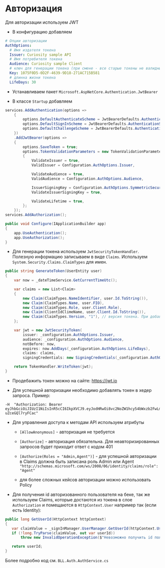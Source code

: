 # Авторизация
Для авторизации используем JWT

- В конфигурацию добавляем
```yaml
# Опции авторизации
AuthOptions:
  # Имя издателя токена
  Issuer: Curiosity sample API
  # Имя потребителя токена
  Audience: Curiosity sample Client
  # ключ для генерации токена (при смене - все старые токены не валидны)
  Key: 1075F0D5-0D2F-4639-9D18-271AC715B581
  # длинна жизни токена
  LifeDays: 30
```
- Устанавливаем пакет `Microsoft.AspNetCore.Authentication.JwtBearer`

- В классе `Startup` добавляем 
```c#
services.AddAuthentication(options =>
    {
        options.DefaultAuthenticateScheme = JwtBearerDefaults.AuthenticationScheme;
        options.DefaultSignInScheme = JwtBearerDefaults.AuthenticationScheme;
        options.DefaultChallengeScheme = JwtBearerDefaults.AuthenticationScheme;
    })
    .AddJwtBearer(options =>
    {
        options.SaveToken = true;
        options.TokenValidationParameters = new TokenValidationParameters
        {
            ValidateIssuer = true,
            ValidIssuer = Configuration.AuthOptions.Issuer,

            ValidateAudience = true,
            ValidAudience = Configuration.AuthOptions.Audience,

            IssuerSigningKey = Configuration.AuthOptions.SymmetricSecurityKey,
            ValidateIssuerSigningKey = true,

            ValidateLifetime = true,
        };
    });
services.AddAuthorization();
```

```c#
public void Configure(IApplicationBuilder app)
{
    app.UseAuthentication();
    app.UseAuthorization();
}
```

- Для генерации токена используем `JwtSecurityTokenHandler`. 
Полезную информацию записываем в виде `Claims`.
Используем `System.Security.Claims.ClaimTypes` для имен.
```c#
public string GenerateToken(UserEntity user)
{
    var now = _dateTimeService.GetCurrentTimeUtc();

    var claims = new List<Claim>
    {
        new Claim(ClaimTypes.NameIdentifier, user.Id.ToString()),
        new Claim(ClaimTypes.Name, user.FIO),
        new Claim(ClaimTypes.Role, user.Client.Role), 
        new Claim(ClientIdClimeName, user.Client.Id.ToString()),
        new Claim(ClaimTypes.Version, "1"), // версия токена. При добавлении новых claim - версия + 1 (для фронта)
    };

    var jwt = new JwtSecurityToken(
        issuer: _configuration.AuthOptions.Issuer,
        audience: _configuration.AuthOptions.Audience,
        notBefore: now,
        expires: now.AddDays(_configuration.AuthOptions.LifeDays),
        claims: claims,
        signingCredentials: new SigningCredentials(_configuration.AuthOptions.SymmetricSecurityKey, SecurityAlgorithms.HmacSha256));

    return TokenHandler.WriteToken(jwt);
}
```
- Продебажить токен можно на сайте: https://jwt.io

- Для успешной авторизации необходимо добавлять токен в хедер запроса. Пример:

```
-H  "Authorization: Bearer eyJhbGciOiJIUzI1NiIsInR5cCI6IkpXVCJ9.eyJodHRwOi8vc2NoZW1hcy54bWxzb2FwLm9yZy93cy8yMDA1LzA1L2lkZW50aXR5L2NsYWltcy9uYW1laWRlbnRpZmllciI6IjUiLCJodHRwOi8vc2NoZW1hcy54bWxzb2FwLm9yZy93cy8yMDA1LzA1L2lkZW50aXR5L2NsYWltcy9uYW1lIjoi0J_QvtC00YjRg9C8INCf0YDQuNCx0L7QtdCyIiwiaHR0cDovL3NjaGVtYXMubWljcm9zb2Z0LmNvbS93cy8yMDA4LzA2L2lkZW50aXR5L2NsYWltcy9yb2xlIjoiQWdlbnQiLCJDbGllbnRJZCI6IjMiLCJodHRwOi8vc2NoZW1hcy5taWNyb3NvZnQuY29tL3dzLzIwMDgvMDYvaWRlbnRpdHkvY2xhaW1zL3ZlcnNpb24iOiIxIiwibmJmIjoxNjE3MjcyMzc1LCJleHAiOjE2MTk4NjQzNzUsImlzcyI6IklURyBCYW5rIEd1YXJhbnRlZXMgQVBJIiwiYXVkIjoiSVRHIEJhbmsgR3VhcmFudGVlcyBDbGllbnQifQ.FalR5clCPYxUzlrVkolGVSNlZoZx-uZceGQl7ryFCac"
```

- Для управления доступа к методам API используем атрибуты
    - `[AllowAnonymous]` - авторизация не требуется
    
    - `[Authorize]` - авторизация обязательна. 
    Для неавторизированных запросов будет приходит ответ с кодом 401
    
    - `[Authorize(Roles = "Admin,Agent")]` - для успешной авторизации 
    в Claims должна быть записана роль Admin или Agent 
    `"http://schemas.microsoft.com/ws/2008/06/identity/claims/role": "Agent"`
    
    - для более сложных кейсов авторизации можно использовать Policy
    
 
 - Для получения id авторизованного пользователя на беке, так же используем Claims,
  которые достаются из токена в слое `Authorization` и помещаются в `HttpContext.User` 
  например так (если есть Identity):
 ```c#
public long GetUserId(HttpContext httpContext)
{
    var claimValue = _signInManager.UserManager.GetUserId(httpContext.User) ?? "";
    if (!long.TryParse(claimValue, out var userId))
        throw new InvalidOperationException($"Невозможно получить id пользователя из claims (claim value = \"{claimValue}\")");

    return userId;
}
```

Более подробно код см. `BLL.Auth.AuthService.cs`